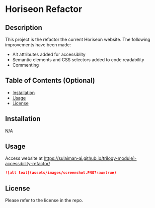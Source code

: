 # Horiseon Refactor

## Description 

This project is the refactor the current Horiseon website. The following improvements have been made:
- Alt attributes added for accessiblity
- Semantic elements and CSS selectors added to code readability
- Commenting

## Table of Contents (Optional)

* [Installation](#installation)
* [Usage](#usage)
* [License](#license)


## Installation

N/A

## Usage 

Access website at https://sulaiman-ai.github.io/trilogy-module1-accessibility-refactor/

```md
![alt text](assets/images/screenshot.PNG?raw=true)
```

## License

Please refer to the license in the repo.
